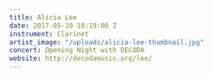 ```yaml
---
title: Alicia Lee
date: 2017-05-10 18:19:00 Z
instrument: Clarinet
artist_image: "/uploads/alicia-lee-thumbnail.jpg"
concert: Opening Night with DECODA
website: http://decodamusic.org/lee/
---
```

